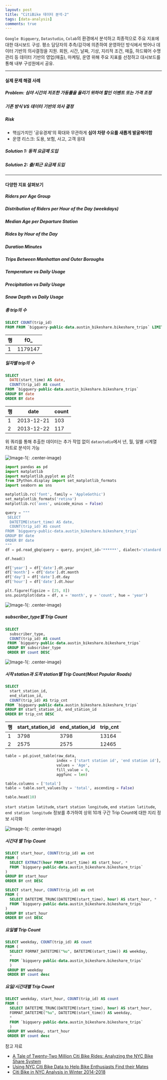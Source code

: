 ```yaml
---
layout: post
title: "CitiBike 데이터 분석-2"
tags: [data-analysis]
comments: true
---
```


`Google Bigquery`, `Datastudio`, `Colab`의 환경에서 분석하고 최종적으로 주요 지표에 대한 대시보드 구성. 평소 담당자의 추측/감각에 의존하여 운영하던 방식에서 벗어나 데이터 기반의 의사결정을 지원. 회원, 시간, 날짜, 기상, 지리적 조건, 매출, 하드웨어 수명 관리 등 데이터 기반의 영업(매출), 마케팅, 운영 위해 주요 지표를 선정하고 대시보드를 통해 내부 구성원에서 공유.

----
#### 실제 문제 해결 사례
##### Problem: 심야 시간의 저조한 가동률을 올리기 위하여 할인 이벤트 또는 가격 조정
##### 기존 방식 VS 데이터 기반의 의사 결정
##### Risk
  - 핵심가치인 '공유경제'의 확대와 무관하게 **심야 차량 수요를 새롭게 발굴해야함**
  - 운영 리스크: 도용, 보험, 사고, 고객 응대  

##### Solution 1: 동적 요금제 도입
##### Solution 2: 출/퇴근 요금제 도입

----
#### 다양한 지표 살펴보기
##### Riders per Age Group
##### Distribution of Riders per Hour of the Day (weekdays)
##### Median Age per Departure Station
##### Rides by Hour of the Day
##### Duration Minutes
##### Trips Between Manhattan and Outer Boroughs
##### Temperature vs Daily Usage
##### Precipitation vs Daily Usage
##### Snow Depth vs Daily Usage


##### 총 trip의 수

```sql
SELECT COUNT(trip_id)
FROM FROM `bigquery-public-data.austin_bikeshare.bikeshare_trips` LIMIT 1000
```

| 행 | fO_     |
|----|---------|
| 1  | 1179147 |


##### 일자별 trip의 수
```sql
SELECT 
  DATE(start_time) AS date,
  COUNT(trip_id) AS count
FROM `bigquery-public-data.austin_bikeshare.bikeshare_trips`
GROUP BY date
ORDER BY date
```

| 행 | date       | count |
|----|------------|-------|
| 1  | 2013-12-21 | 103   |
| 2  | 2013-12-22 | 117   |

위 쿼리를 통해 추출한 데이터는 추가 작업 없이 `datastudio`에서 년, 월, 일별 시계열 차트로 분석이 가능

![Image-1](../images/2019-11-20-Citibike-Data-Analysis-1.png){: .center-image}

```python
import pandas as pd
import matplotlib
import matplotlib.pyplot as plt
from IPython.display import set_matplotlib_formats
import seaborn as sns

matplotlib.rc('font', family = 'AppleGothic')
set_matplotlib_formats('retina')
matplotlib.rc('axes', unicode_minus = False)
```

```python
query = """
 SELECT 
  DATETIME(start_time) AS date,
  COUNT(trip_id) AS count
FROM `bigquery-public-data.austin_bikeshare.bikeshare_trips`
GROUP BY date
ORDER BY date
"""
df = pd.read_gbq(query = query, project_id='******', dialect='standard')

df.head()
```

```python
df['year'] = df['date'].dt.year
df['month'] = df['date'].dt.month
df['day'] = df['date'].dt.day
df['hour'] = df['date'].dt.hour

plt.figure(figsize = [25, 8])
sns.pointplot(data = df, x = 'month', y = 'count', hue = 'year')
```

![Image-1](../images/2019-11-20-Citibike-Data-Analysis-3.png){: .center-image}


##### subscriber_type별 Trip Count

```sql
SELECT 
  subscriber_type,
  COUNT(trip_id) AS count
 FROM `bigquery-public-data.austin_bikeshare.bikeshare_trips`
 GROUP BY subscriber_type
 ORDER BY count DESC
 ```

![Image-1](../images/2019-11-20-Citibike-Data-Analysis-2.png){: .center-image}

##### 시작 station과 도착 station별 Trip Count(Most Popular Roads)
```sql
SELECT 
  start_station_id,
  end_station_id,
  COUNT(trip_id) AS trip_cnt
FROM `bigquery-public-data.austin_bikeshare.bikeshare_trips`
GROUP BY start_station_id, end_station_id
ORDER BY trip_cnt DESC
```

| 행 | start_station_id | end_station_id | trip_cnt |
|----|------------------|----------------|----------|
| 1  | 3798             | 3798           | 13164    |
| 2  | 2575             | 2575           | 12465    |

```python
table = pd.pivot_table(raw_data, 
                       index = ['start station id', 'end station id'], 
                       values = 'Age', 
                       fill_value = 0, 
                       aggfunc = len)

table.columns = ['total']
table = table.sort_values(by = 'total', ascending = False)

table.head(10)
```

`start station latitude`, `start station longitude`, `end station latitude`, `end station longitude` 정보를 추가하여 상위 10개 구간 Trip Count에 대한 지리 정보 시각화

![Image-1](../images/2019-11-20-Citibike-Data-Analysis-4.png){: .center-image}


##### 시간대 별 Trip Count
```sql
SELECT start_hour, COUNT(trip_id) as cnt
FROM (
  SELECT EXTRACT(hour FROM start_time) AS start_hour, *
  FROM `bigquery-public-data.austin_bikeshare.bikeshare_trips`
)
GROUP BY start_hour
ORDER BY cnt DESC
```

```sql
SELECT start_hour, COUNT(trip_id) as cnt
FROM (
  SELECT DATETIME_TRUNC(DATETIME(start_time), hour) AS start_hour, *
  FROM `bigquery-public-data.austin_bikeshare.bikeshare_trips`
)
GROUP BY start_hour
ORDER BY cnt DESC
```

##### 요일별 Trip Count
```sql
SELECT weekday, COUNT(trip_id) AS count
FROM (
  SELECT FORMAT_DATETIME("%u", DATETIME(start_time)) AS weekday,
  *
  FROM `bigquery-public-data.austin_bikeshare.bikeshare_trips` 
  )
 GROUP BY weekday
 ORDER BY count desc
 ```


##### 요일/시간대별 Trip Count
```sql
SELECT weekday, start_hour, COUNT(trip_id) AS count
FROM (
  SELECT DATETIME_TRUNC(DATETIME(start_time), hour) AS start_hour,
  FORMAT_DATETIME("%u", DATETIME(start_time)) AS weekday,
  *
  FROM `bigquery-public-data.austin_bikeshare.bikeshare_trips` 
  )
 GROUP BY weekday, start_hour
 ORDER BY count desc
 ```


참고 자료
- [A Tale of Twenty-Two Million Citi Bike Rides: Analyzing the NYC Bike Share System](https://toddwschneider.com/posts/a-tale-of-twenty-two-million-citi-bikes-analyzing-the-nyc-bike-share-system/)
- [Using NYC Citi Bike Data to Help Bike Enthusiasts Find their Mates](https://medium.com/@clairekeser/using-nyc-citi-bike-data-to-help-bike-enthusiasts-find-their-mates-70a661c098f1)
- [Citi Bike in NYC Analysis in Winter 2014-2018](https://public.tableau.com/profile/nami.tokunaga8823#!/vizhome/citibikeAnalysis/citibikeAnalysis)